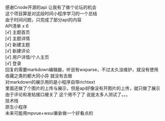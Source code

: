 感谢Cnode开源的api 让我有了做个论坛的机会  
这个项目算是对这段时间小程序学习的一个总结  
由于时间问题，只完成了部分api的内容  
API清单 x 6  
[√] 主题首页  
[√] 主题详情  
[√] 新建主题  
[√] 新建评论  
[√] 用户详情/个人主页  
[√] 登录  
回复的需要markdown编辑器，听说有wxparse，不过太久没维护，就没有使用  
收藏之类的都大同小异 就没有去做  
对markdown的展示用的是小程序自带richtext  
里面还做了个图片的上传与展示，但是api好像没有开图片的上传，就只做了展示  
由于评论和发帖接口被关了 这个用不了了 说是太多人测试了。。。  
技术栈  
原生小程序  
未来可能用mpvue+wxui重新做一个好看点的  
